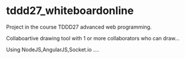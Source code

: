 tddd27_whiteboardonline
=======================

Project in the course TDDD27 advanced web programming.


Collaboartive drawing tool with 1 or more collaborators who can draw... 

Using NodeJS,AngularJS,Socket.io ....
